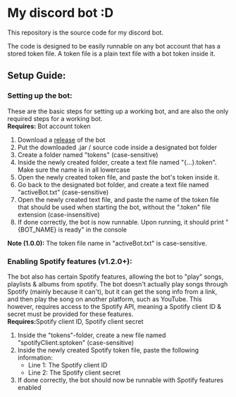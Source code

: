 <h1>My discord bot :D</h1>
<p>
This repository is the source code for my discord bot.

The code is designed to be easily runnable on any bot account that has a stored token file.
A token file is a plain text file with a bot token inside it.

</p>
<h2>Setup Guide:</h2>
<h3>Setting up the bot:</h3>
<p>
These are the basic steps for setting up a working bot, and are also the only required steps for a working bot.<br/>
<b>Requires:</b> Bot account token
</p>
<ol>
<li>Download a <a href="https://github.com/SmileyFace799/discord-bot/releases">release</a> of the bot</li>
<li>Put the downloaded .jar / source code inside a designated bot folder</li>
<li>Create a folder named "tokens" (case-sensitive)</li>
<li>Inside the newly created folder, create a text file named "{...}.token". Make sure the name is in all lowercase</li>
<li>Open the newly created token file, and paste the bot's token inside it.</li>
<li>Go back to the designated bot folder, and create a text file named "activeBot.txt" (case-sensitive)</li>
<li>Open the newly created text file, and paste the name of the token file that should be used when starting the bot,
without the ".token" file extension (case-insensitive)</li>
<li>If done correctly, the bot is now runnable. Upon running, it should print "{BOT_NAME} is ready" in the console</li>
</ol>
<p><b>Note (1.0.0):</b> The token file name in "activeBot.txt" is case-sensitive.</p>

<h3>Enabling Spotify features (v1.2.0+):</h3>
<p>
The bot also has certain Spotify features, allowing the bot to "play" songs, playlists & albums from spotify.
The bot doesn't actually play songs through Spotify (mainly because it can't), but it can get the song info from a link,
and then play the song on another platform, such as YouTube. This however, requires access to the Spotify API,
meaning a Spotify client ID & secret must be provided for these features.<br/>
<b>Requires:</b>Spotify client ID, Spotify client secret
</p>
<ol>
<li>Inside the "tokens"-folder, create a new file named "spotifyClient.sptoken" (case-sensitive)</li>
<li>
Inside the newly created Spotify token file, paste the following information:
<ul>
<li>Line 1: The Spotify client ID</li>
<li>Line 2: The Spotify client secret</li>
</ul>
</li>
<li>If done correctly, the bot should now be runnable with Spotify features enabled</li>
</ol>
